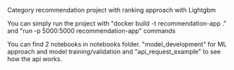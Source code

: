 Category recommendation project with ranking approach with Lightgbm

You can simply run the project with "docker build -t recommendation-app ." and "run -p 5000:5000 recommendation-app" commands

You can find 2 notebooks in notebooks folder. "model_development" for ML approach and model training/validation and
"api_request_example" to see how the api works.